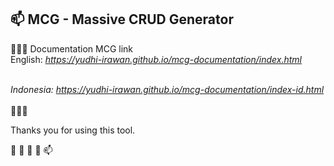 <h2>📫 MCG - Massive CRUD Generator</h2>


 
 💞️💞️💞️
<span class="font-weight-bold">Documentation MCG link</span>
<br><span class="font-weight-bold">English: </span>
<i>	
<a href="https://yudhi-irawan.github.io/mcg-documentation/index.html">https://yudhi-irawan.github.io/mcg-documentation/index.html</a>

<br><span class="font-weight-bold">Indonesia: </span>
<a href="https://yudhi-irawan.github.io/mcg-documentation/index-id.html">https://yudhi-irawan.github.io/mcg-documentation/index-id.html</a>
</i>
<br><br>
💞️💞️💞️

 
 
 Thanks you for using this tool. 

 👋 👀 🌱 💞️ 📫 

